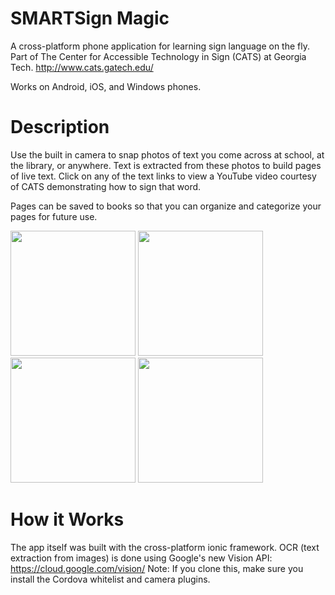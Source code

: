 # SMARTSign Magic
A cross-platform phone application for learning sign language on the fly. Part of The Center for Accessible Technology in Sign (CATS) at Georgia Tech. http://www.cats.gatech.edu/

Works on Android, iOS, and Windows phones.

# Description
Use the built in camera to snap photos of text you come across at school, at the library, or anywhere. Text is extracted from these photos to build pages of live text. Click on any of the text links to view a YouTube video courtesy of CATS demonstrating how to sign that word.

Pages can be saved to books so that you can organize and categorize your pages for future use.

<img src="http://i.imgur.com/dMEoybb.jpg" width="200"/>
<img src="http://i.imgur.com/mq1iLl1.jpg" width="200"/>
<img src="http://i.imgur.com/Pv8BPGA.png" width="200"/>
<img src="http://i.imgur.com/9qY3Vtx.png" width="200"/>

# How it Works
The app itself was built with the cross-platform ionic framework. OCR (text extraction from images) is done using Google's new Vision API: https://cloud.google.com/vision/
Note: If you clone this, make sure you install the Cordova whitelist and camera plugins.
